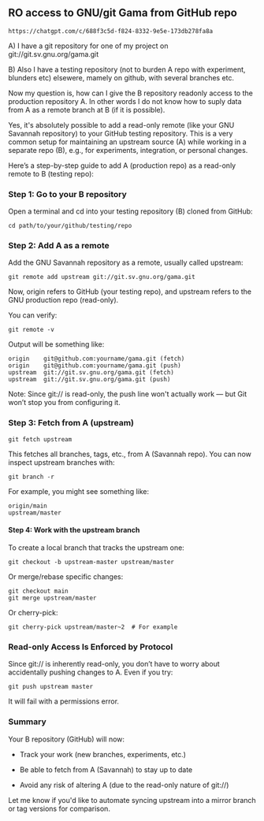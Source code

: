 
## RO access to GNU/git Gama from GitHub repo

    https://chatgpt.com/c/688f3c5d-f824-8332-9e5e-173db278fa8a

A) I have a git repository for one of my project on git://git.sv.gnu.org/gama.git

B) Also I have a testing repository (not to burden A repo with experiment, blunders etc)
 elsewere, mamely on github, with several branches etc.

Now my question is, how can I give the B repository readonly access to the production repository A. 
In other words I do not know how to suply data from A as a remote branch at B (if it is possible).

Yes, it's absolutely possible to add a read-only remote (like your GNU Savannah repository) 
to your GitHub testing repository. This is a very common setup for maintaining 
an upstream source (A) while working in a separate repo (B), e.g., for experiments, 
integration, or personal changes.

Here’s a step-by-step guide to add A (production repo) as a read-only remote to B (testing repo):

### Step 1: Go to your B repository

Open a terminal and cd into your testing repository (B) cloned from GitHub:

    cd path/to/your/github/testing/repo

### Step 2: Add A as a remote

Add the GNU Savannah repository as a remote, usually called upstream:

    git remote add upstream git://git.sv.gnu.org/gama.git

Now, origin refers to GitHub (your testing repo), and upstream refers to the GNU production repo (read-only).

You can verify:

    git remote -v

Output will be something like:

    origin    git@github.com:yourname/gama.git (fetch)
    origin    git@github.com:yourname/gama.git (push)
    upstream  git://git.sv.gnu.org/gama.git (fetch)
    upstream  git://git.sv.gnu.org/gama.git (push)

Note: Since git:// is read-only, the push line won't actually work — but Git won’t stop 
you from configuring it.

### Step 3: Fetch from A (upstream)

    git fetch upstream

This fetches all branches, tags, etc., from A (Savannah repo). You can now inspect 
upstream branches with:

    git branch -r

For example, you might see something like:

    origin/main
    upstream/master

#### Step 4: Work with the upstream branch

To create a local branch that tracks the upstream one:

    git checkout -b upstream-master upstream/master

Or merge/rebase specific changes:

    git checkout main
    git merge upstream/master

Or cherry-pick:

    git cherry-pick upstream/master~2  # For example

### Read-only Access Is Enforced by Protocol

Since git:// is inherently read-only, you don’t have to worry about accidentally pushing changes to A. Even if you try:

    git push upstream master

It will fail with a permissions error.

### Summary

Your B repository (GitHub) will now:

* Track your work (new branches, experiments, etc.)

* Be able to fetch from A (Savannah) to stay up to date

* Avoid any risk of altering A (due to the read-only nature of git://)

Let me know if you'd like to automate syncing upstream into a mirror branch or tag versions for comparison.
